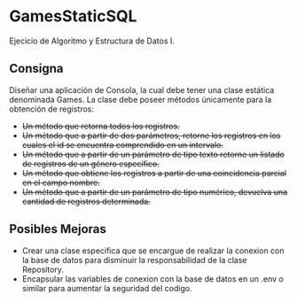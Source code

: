 # GamesStaticSQL  
Ejecicio de Algoritmo y Estructura de Datos I.  


## Consigna
Diseñar una aplicación de Consola, la cual debe tener una clase estática denominada Games.
La clase debe poseer métodos únicamente para la obtención de registros:

- ~~Un método que retorna todos los registros.~~  
- ~~Un método que a partir de dos parámetros, retorne los registros en los cuales el id se encuentra comprendido en un intervalo.~~
- ~~Un método que a partir de un parámetro de tipo texto retorne un listado de registros de un género específico.~~
- ~~Un método que obtiene los registros a partir de una coincidencia parcial en el campo nombre.~~
- ~~Un método que a partir de un parámetro de tipo numérico, devuelva una cantidad de registros determinada.~~

## Posibles Mejoras
- Crear una clase especifica que se encargue de realizar la conexion con la base de datos para disminuir la responsabilidad de la clase Repository.  
- Encapsular las variables de conexion con la base de datos en un .env o similar para aumentar la seguridad del codigo.
